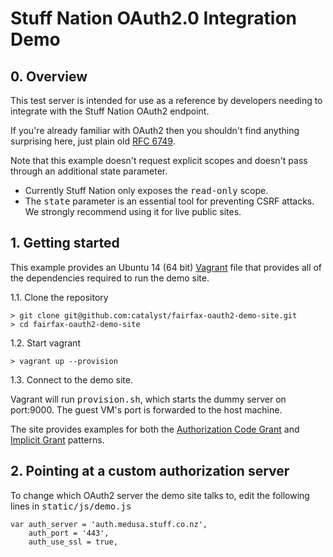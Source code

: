 Stuff Nation OAuth2.0 Integration Demo
======================================


## 0. Overview ##

This test server is intended for use as a reference by developers needing to integrate
with the Stuff Nation OAuth2 endpoint.

If you're already familiar with OAuth2 then you shouldn't find anything surprising here,
just plain old <a href="https://tools.ietf.org/html/rfc6749">RFC 6749</a>.

Note that this example doesn't request explicit scopes and doesn't pass through an additional state parameter.

  * Currently Stuff Nation only exposes the <tt>read-only</tt> scope.
  * The <tt>state</tt> parameter is an essential tool for preventing CSRF attacks. We strongly recommend using it for live public sites.


## 1. Getting started ##

This example provides an Ubuntu 14 (64 bit) <a href="http://vagrantup.com">Vagrant</a> file that provides
all of the dependencies required to run the demo site.

  1.1. Clone the repository

    > git clone git@github.com:catalyst/fairfax-oauth2-demo-site.git
    > cd fairfax-oauth2-demo-site

  1.2. Start vagrant

    > vagrant up --provision

  1.3. Connect to the demo site.

Vagrant will run <tt>provision.sh</tt>, which starts the dummy server on port:9000.
The guest VM's port is forwarded to the host machine.

The site provides examples for both the <a href="http://localhost:9000/code_grant.html">Authorization Code Grant</a>
and <a href="http://localhost:9000/implicit_grant.html">Implicit Grant</a> patterns.

## 2. Pointing at a custom authorization server

To change which OAuth2 server the demo site talks to, edit the following lines in <tt>static/js/demo.js</tt>

    var auth_server = 'auth.medusa.stuff.co.nz',
        auth_port = '443',
        auth_use_ssl = true,
